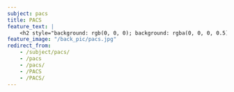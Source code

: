 ```yaml
---
subject: pacs
title: PACS
feature_text: |
    <h2 style="background: rgb(0, 0, 0); background: rgba(0, 0, 0, 0.5); color: #f1f1f1; padding: 10px;">PACS</h2>
feature_image: "/back_pic/pacs.jpg"
redirect_from:
    - /subject/pacs/
    - /pacs
    - /pacs/
    - /PACS
    - /PACS/
---
```

